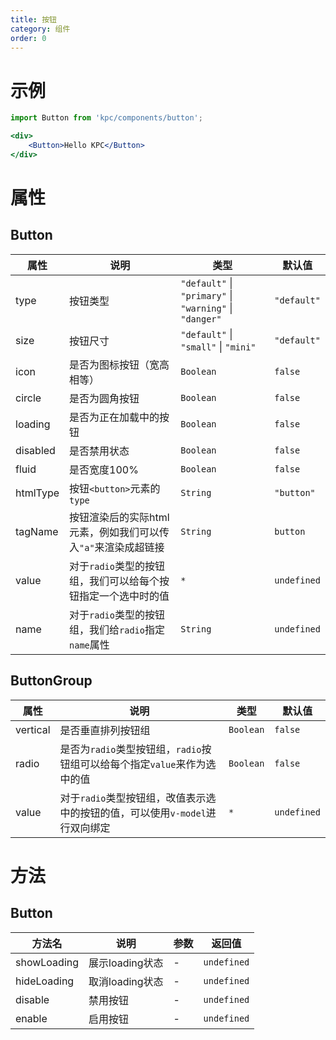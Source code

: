 ```yaml
---
title: 按钮
category: 组件
order: 0
---
```


# 示例

```jsx
import Button from 'kpc/components/button';

<div>
    <Button>Hello KPC</Button>
</div>
```

# 属性

## Button

| 属性 | 说明 | 类型 | 默认值 |
| --- | --- | --- | --- |
| type | 按钮类型 | `"default"` &#124; `"primary"` &#124; `"warning"` &#124; `"danger"` | `"default"` |
| size | 按钮尺寸 | `"default"` &#124; `"small"` &#124; `"mini"` | `"default"` |
| icon | 是否为图标按钮（宽高相等）| `Boolean` | `false` |
| circle | 是否为圆角按钮 | `Boolean` | `false` |
| loading | 是否为正在加载中的按钮 | `Boolean` | `false` |
| disabled | 是否禁用状态 | `Boolean` | `false` |
| fluid | 是否宽度100% | `Boolean` | `false` |
| htmlType | 按钮`<button>`元素的`type` | `String` | `"button"` |
| tagName | 按钮渲染后的实际html元素，例如我们可以传入`"a"`来渲染成超链接 | `String` | `button` |
| value | 对于`radio`类型的按钮组，我们可以给每个按钮指定一个选中时的值 | `*` | `undefined` |
| name | 对于`radio`类型的按钮组，我们给`radio`指定`name`属性 | `String` | `undefined` |

## ButtonGroup

| 属性 | 说明 | 类型 | 默认值 |
| --- | --- | --- | --- |
| vertical | 是否垂直排列按钮组 | `Boolean` | `false` |
| radio | 是否为`radio`类型按钮组，`radio`按钮组可以给每个指定`value`来作为选中的值 | `Boolean` | `false` |
| value | 对于`radio`类型按钮组，改值表示选中的按钮的值，可以使用`v-model`进行双向绑定 | `*` | `undefined` |

# 方法

## Button

| 方法名 | 说明 | 参数 | 返回值 |
| --- | --- | --- | --- |
| showLoading | 展示loading状态 | - | `undefined` |
| hideLoading | 取消loading状态 | - | `undefined` |
| disable | 禁用按钮 | - | `undefined` |
| enable | 启用按钮 | - | `undefined` |

